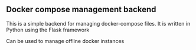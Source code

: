 ## Docker compose management backend

This is a simple backend for managing docker-compose files. It is written in Python using the Flask framework

Can be used to manage offline docker instances

